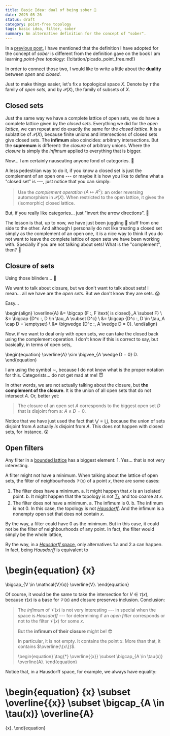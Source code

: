 ```yaml
---
title: Basic Idea: dual of being sober 🍻
date: 2025-05-26
status: draft
category: point-free topology
tags: basic idea, filter, sober
summary: An alternative definition for the concept of "sober".
---
```


In a
[previous post]({filename}basic_idea-020-back_to_the_points.md),
I have mentioned that the definition I have adopted for the concept of *sober*
is different from the definition gave on the book I am learning *point-free topology*:
{!citation/picado_point_free.md!}

In order to connect those two,
I would like to write a little about the **duality** between *open* and *closed*.

Just to make things easier,
let's fix a topological space $X$.
Denote by $\tau$ the family of *open sets*,
and by $\mathscr{P}(X)$, the family of subsets of $X$.


Closed sets
-----------

Just the same way we have a complete lattice of open sets,
we do have a complete lattice given by the *closed sets*.
Everything we did for the *open lattice*,
we can repeat and do exactly the same for the *closed lattice*.
It is a sublattice of $\mathscr{P}(X)$,
because finite unions and intersections of closed sets give closed sets.
The **infimum** also coincides: arbitrary intersections.
But the **supremum** is different: the *closure* of arbitrary unions.
Where the *closure* is simply the *infimum* applied to everything that is bigger.

Now... I am certainly nauseating anyone fond of categories. :nauseated_face:

A less pedestrian way to do it,
if you know a closed set is just the complement of an open one
--- or maybe it is how you like to define what a "closed set" is ---,
just notice that you can simply:
> Use the *complement operation* ($A \mapsto A^c$):
> an order reversing automorphism in $\mathscr{P}(X)$.
> When restricted to the open lattice, it gives the (isomorphic) closed lattice.

But, if you really like categories... just "invert the arrow directions". :triumph:

The lesson is that, up to now,
we have just been juggling :juggling_person: stuff from one side to the other.
And although I personally do not like treating a closed set
simply as the complement of an open one,
it is a nice way to think if you do not want to leave the
complete lattice of open sets we have been working with.
Specially if you are not talking about sets!
What is the "complement", then? :shrug:


Closure of sets
---------------

Using those blinders... :see_no_evil:

We want to talk about closure,
but we don't want to talk about sets!
I mean... all we have are the *open sets*.
But we don't know they are sets. :scream:

Easy...

\begin{align}
  \overline{A}
  &=
  \bigcap \{F :\, F \text{ is closed},\,A \subset F\}
  \\
  &=
  \bigcap \{D^c :\, D \in \tau,\,A \subset D^c\}
  \\
  &=
  \bigcap \{D^c :\, D \in \tau,\,A \cap D = \emptyset\}
  \\
  &=
  \bigwedge \{D^c :\, A \wedge D = 0\}.
\end{align}

Now, if we want to deal only with open sets,
we can take the closed back using the complement operation.
I don't know if this is correct to say, but basically,
in terms of open sets,

\begin{equation}
  \overline{A}
  \sim
  \bigvee_{A \wedge D = 0} D.
\end{equation}

I am using the symbol $\sim$,
because I do not know what is the proper notation for this.
Categorists... do not get mad at me! :innocent:

In other words,
we are not actually talking about the closure,
but **the complement of the closure**.
It is the union of all open sets that do not intersect $A$.
Or, better yet:
> The closure of an open set $A$ corresponds to the biggest open set $D$
> that is disjoint from a: $A \wedge D = 0$.

Notice that we have just used the fact that $\bigvee = \bigcup$,
because the union of sets disjoint from $A$ actually *is* disjoint from $A$.
This does not happen with closed sets, for instance. :astonished:


Open filters
------------

Any filter in a
[bounded lattice](https://en.wikipedia.org/wiki/Lattice_(order)#Bounded_lattice)
has a biggest element: $1$.
Yes... that is not very interesting.

A filter might not have a minimum.
When talking about the lattice of open sets,
the filter of neighbourhoods $\mathcal{V}(x)$ of a point $x$,
there are some cases:

1. The filter does have a minimum.
   a. It might happen that $x$ is an isolated point.
   b. It might happen that the topology is not *[$T_1$][T1]*, and too coarse at $x$.
2. The filter does not have a minimum.
   a. The infimum is $0$.
   b. The infimum is not $0$.
      In this case, the topology is not *[Hausdorff][]*.
      And the infimum is a nonempty open set that does not contain $x$.

[T1]: https://en.wikipedia.org/wiki/T1_space "T1 separation axiom"
[Hausdorff]: https://en.wikipedia.org/wiki/Hausdorff_space "Hausdorff Topological Space"

By the way, a filter could have $0$ as the minimum.
But in this case, it could not be the filter of neighbourhoods of any point.
In fact, the filter would simply be the whole lattice,

By the way, in a [*Hausdorff* space][Hausdorff],
only alternatives 1.a and 2.a can happen.
In fact, being *Hausdorff* is equivalent to

\begin{equation}
  \{x\}
  =
  \bigcap_{V \in \mathcal{V}(x)} \overline{V}.
\end{equation}

Of course, it would be the same to take the intersection for $V \in \tau(x)$,
because $\tau(x)$ is a base for $\mathcal{V}(x)$ and closure preserves inclusion.
Conclusion:
> The *infimum* of $\mathcal{V}(x)$ is not very interesting
> --- in special when the space is *Hausdorff* ---
> for determining if an *open filter* corresponds or not to the filter
> $\mathcal{V}(x)$ for some $x$.
>
> But the **infimum of their closure** might be! :sunglasses:
>
> In particular, it is not empty.
> It contains the point $x$.
> More than that, it contains $\overline{\{x\}}$.
>
> \begin{equation}
>   \tag{*}
>   \overline{\{x\}}
>   \subset
>   \bigcap_{A \in \tau(x)} \overline{A}.
> \end{equation}

Notice that, in a Hausdorff space, for example,
we always have equality:

\begin{equation}
  \{x\}
  \subset
  \overline{\{x\}}
  \subset
  \bigcap_{A \in \tau(x)} \overline{A}
  =
  \{x\}.
\end{equation}

